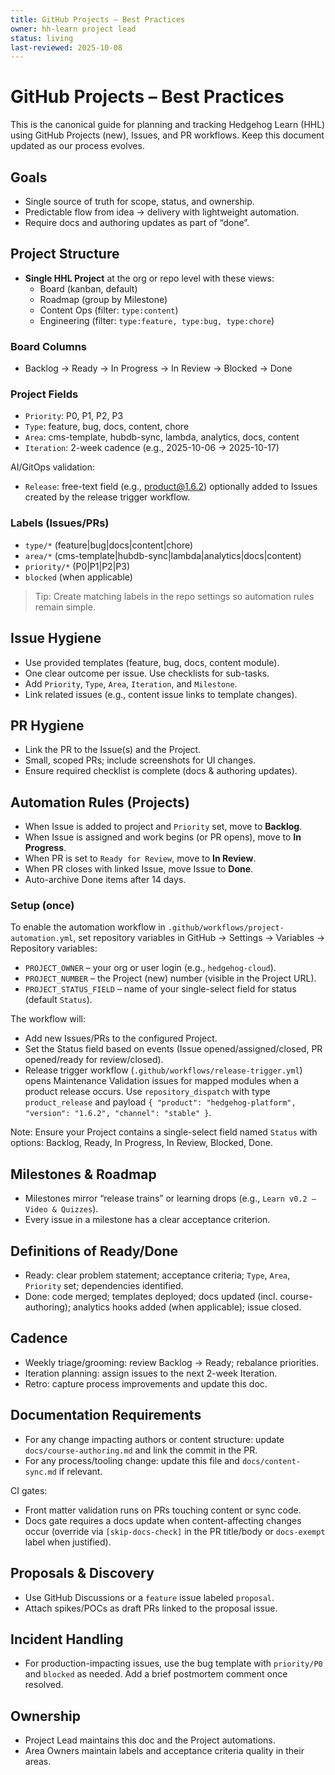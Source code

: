 ```yaml
---
title: GitHub Projects – Best Practices
owner: hh-learn project lead
status: living
last-reviewed: 2025-10-08
---
```


# GitHub Projects – Best Practices

This is the canonical guide for planning and tracking Hedgehog Learn (HHL) using GitHub Projects (new), Issues, and PR workflows. Keep this document updated as our process evolves.

## Goals
- Single source of truth for scope, status, and ownership.
- Predictable flow from idea → delivery with lightweight automation.
- Require docs and authoring updates as part of “done”.

## Project Structure
- **Single HHL Project** at the org or repo level with these views:
  - Board (kanban, default)
  - Roadmap (group by Milestone)
  - Content Ops (filter: `type:content`)
  - Engineering (filter: `type:feature, type:bug, type:chore`)

### Board Columns
- Backlog → Ready → In Progress → In Review → Blocked → Done

### Project Fields
- `Priority`: P0, P1, P2, P3
- `Type`: feature, bug, docs, content, chore
- `Area`: cms-template, hubdb-sync, lambda, analytics, docs, content
- `Iteration`: 2-week cadence (e.g., 2025-10-06 → 2025-10-17)

AI/GitOps validation:
- `Release`: free-text field (e.g., product@1.6.2) optionally added to Issues created by the release trigger workflow.

### Labels (Issues/PRs)
- `type/*` (feature|bug|docs|content|chore)
- `area/*` (cms-template|hubdb-sync|lambda|analytics|docs|content)
- `priority/*` (P0|P1|P2|P3)
- `blocked` (when applicable)

> Tip: Create matching labels in the repo settings so automation rules remain simple.

## Issue Hygiene
- Use provided templates (feature, bug, docs, content module).
- One clear outcome per issue. Use checklists for sub-tasks.
- Add `Priority`, `Type`, `Area`, `Iteration`, and `Milestone`.
- Link related issues (e.g., content issue links to template changes).

## PR Hygiene
- Link the PR to the Issue(s) and the Project.
- Small, scoped PRs; include screenshots for UI changes.
- Ensure required checklist is complete (docs & authoring updates).

## Automation Rules (Projects)
- When Issue is added to project and `Priority` set, move to **Backlog**.
- When Issue is assigned and work begins (or PR opens), move to **In Progress**.
- When PR is set to `Ready for Review`, move to **In Review**.
- When PR closes with linked Issue, move Issue to **Done**.
- Auto-archive Done items after 14 days.

### Setup (once)
To enable the automation workflow in `.github/workflows/project-automation.yml`, set repository variables in GitHub → Settings → Variables → Repository variables:
- `PROJECT_OWNER` – your org or user login (e.g., `hedgehog-cloud`).
- `PROJECT_NUMBER` – the Project (new) number (visible in the Project URL).
- `PROJECT_STATUS_FIELD` – name of your single-select field for status (default `Status`).

The workflow will:
- Add new Issues/PRs to the configured Project.
- Set the Status field based on events (Issue opened/assigned/closed, PR opened/ready for review/closed).
- Release trigger workflow (`.github/workflows/release-trigger.yml`) opens Maintenance Validation issues for mapped modules when a product release occurs. Use `repository_dispatch` with type `product_release` and payload `{ "product": "hedgehog-platform", "version": "1.6.2", "channel": "stable" }`.

Note: Ensure your Project contains a single-select field named `Status` with options: Backlog, Ready, In Progress, In Review, Blocked, Done.

## Milestones & Roadmap
- Milestones mirror “release trains” or learning drops (e.g., `Learn v0.2 – Video & Quizzes`).
- Every issue in a milestone has a clear acceptance criterion.

## Definitions of Ready/Done
- Ready: clear problem statement; acceptance criteria; `Type`, `Area`, `Priority` set; dependencies identified.
- Done: code merged; templates deployed; docs updated (incl. course-authoring); analytics hooks added (when applicable); issue closed.

## Cadence
- Weekly triage/grooming: review Backlog → Ready; rebalance priorities.
- Iteration planning: assign issues to the next 2-week Iteration.
- Retro: capture process improvements and update this doc.

## Documentation Requirements
- For any change impacting authors or content structure: update `docs/course-authoring.md` and link the commit in the PR.
- For any process/tooling change: update this file and `docs/content-sync.md` if relevant.

CI gates:
- Front matter validation runs on PRs touching content or sync code.
- Docs gate requires a docs update when content-affecting changes occur (override via `[skip-docs-check]` in the PR title/body or `docs-exempt` label when justified).

## Proposals & Discovery
- Use GitHub Discussions or a `feature` issue labeled `proposal`.
- Attach spikes/POCs as draft PRs linked to the proposal issue.

## Incident Handling
- For production-impacting issues, use the bug template with `priority/P0` and `blocked` as needed. Add a brief postmortem comment once resolved.

## Ownership
- Project Lead maintains this doc and the Project automations.
- Area Owners maintain labels and acceptance criteria quality in their areas.
